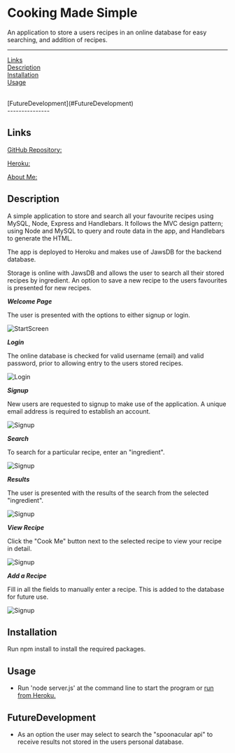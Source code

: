 # Cooking Made Simple
An application to store a users recipes in an online database for easy searching, and addition of recipes.

---------------

[Links](#Links)
<br>
[Description](#Description)
<br>
[Installation](#Installation)
<br>
[Usage](#Usage)

<br>
[FutureDevelopment](#FutureDevelopment)

<br>
---------------

## Links

[GitHub Repository:](https://github.com/RAMulc/p2)

[Heroku:](https://aqueous-anchorage-19621.herokuapp.com/)

[About Me:](https://ramulc.github.io/Portfolio/)

## Description

A simple application to store and search all your favourite recipes using MySQL, Node, Express and Handlebars.  It follows the MVC design pattern; using Node and MySQL to query and route data in the app, and Handlebars to generate the HTML.

The app is deployed to Heroku and makes use of JawsDB for the backend database.

Storage is online with JawsDB and allows the user to search all their stored recipes by ingredient. An option to save a new recipe to the users favourites is presented for new recipes.

***Welcome Page***

The user is presented with the options to either signup or login.

![StartScreen](https://github.com/RAMulc/p2/blob/main/assets/img/StartScreen.png)

***Login***

The online database is checked for valid username (email) and valid password, prior to allowing entry to the users stored recipes.

![Login](https://github.com/RAMulc/p2/blob/main/assets/img/Login.png)

***Signup***

New users are requested to signup to make use of the application. A unique email address is required to establish an account.

![Signup](https://github.com/RAMulc/p2/blob/main/assets/img/Signup.png)

***Search***

To search for a particular recipe, enter an "ingredient". 

![Signup](https://github.com/RAMulc/p2/blob/main/assets/img/Search.png)

***Results***

The user is presented with the results of the search from the selected "ingredient". 

![Signup](https://github.com/RAMulc/p2/blob/main/assets/img/Results.png)

***View Recipe***

Click the "Cook Me" button next to the selected recipe to view your recipe in detail. 

![Signup](https://github.com/RAMulc/p2/blob/main/assets/img/SelectedRecipe.png)

***Add a Recipe***

Fill in all the fields to manually enter a recipe. This is added to the database for future use.

![Signup](https://github.com/RAMulc/p2/blob/main/assets/img/addRecipe.png)



## Installation

Run npm install to install the required packages.

## Usage

- Run 'node server.js' at the command line to start the program or [run from Heroku.](https://aqueous-anchorage-19621.herokuapp.com/)


## FutureDevelopment

- As an option the user may select to search the "spoonacular api" to receive results not stored in the users personal database. 

